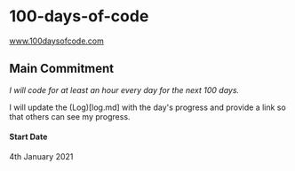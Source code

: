 # 100-days-of-code
 www.100daysofcode.com

## Main Commitment
*I will code for at least an hour every day for the next 100 days.*

I will update the (Log)[log.md] with the day's progress and provide a link so that others can see my progress.

#### Start Date
4th January 2021

